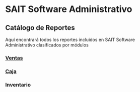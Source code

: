# SAIT Software Administrativo
## Catálogo de Reportes

Aquí encontrará todos los reportes incluidos en  SAIT Software Administrativo clasificados por módulos

### [Ventas](./ventas/readme.md)
### [Caja](./caja/readme.md)
### Inventario


